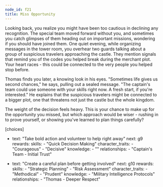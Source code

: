 ```yaml
---
node_id: f21
title: Miss Opportunity
---
```


Looking back, you realize you might have been too cautious in declining any recognition. The special team moved forward without you, and sometimes you catch glimpses of them heading out on important missions, wondering if you should have joined them. One quiet evening, while organizing messages in the tower room, you overhear two guards talking about a group of suspicious travelers approaching the castle. They mention signals that remind you of the codes you helped break during the merchant plot. Your heart races - this could be connected to the very people you helped stop before.

Thomas finds you later, a knowing look in his eyes. "Sometimes life gives us second chances," he says, pulling out a sealed message. "The captain's team could use someone with your skills right now. A fresh start, if you're interested." He explains that the suspicious travelers might be connected to a bigger plot, one that threatens not just the castle but the whole kingdom.

The weight of the decision feels heavy. This is your chance to make up for the opportunity you missed, but which approach would be wiser - rushing in to prove yourself, or showing you've learned to plan things carefully?

[choices]
- text: "Take bold action and volunteer to help right away"
  next: g9
  rewards:
    skills: 
      - "Quick Decision Making"
    character_traits:
      - "Courageous"
      - "Decisive"
    knowledge:
      - ""
    relationships:
      - "Captain's Team - Initial Trust"

- text: "Create a careful plan before getting involved"
  next: g10
  rewards:
    skills: 
      - "Strategic Planning"
      - "Risk Assessment"
    character_traits:
      - "Methodical"
      - "Prudent"
    knowledge:
      - "Military Intelligence Protocols"
    relationships:
      - "Thomas - Deeper Respect"